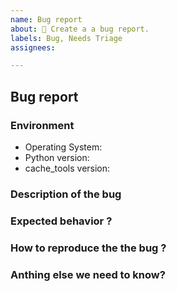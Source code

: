 ```yaml
---
name: Bug report
about: 🐛 Create a a bug report.
labels: Bug, Needs Triage
assignees:

---
```


## Bug report

### Environment
- Operating System:
- Python version:
- cache_tools version:

### Description of the bug
<!-- A clear and concise description of what the bug is. -->

### Expected behavior ?
<!-- A clear and concise description of what you expected to happen. -->

### How to reproduce the the bug ?
<!-- Steps to reproduce the issue. -->

### Anthing else we need to know?
<!-- Add any other additional details about the issue. -->

